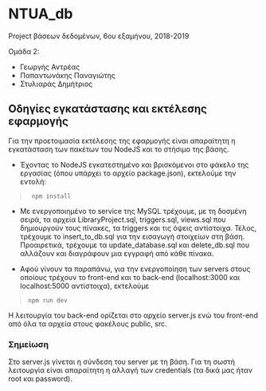 # NTUA_db
Project βάσεων δεδομένων, 6ου εξαμήνου, 2018-2019

Ομάδα 2:
 * Γεωργής Αντρέας
 * Παπαντωνάκης Παναγιώτης
 * Στυλιαράς Δημήτριος

## Οδηγίες εγκατάστασης και εκτέλεσης εφαρμογής
Για την προετοιμασία εκτέλεσης της εφαρμογής είναι απαραίτητη η εγκατάσταση των πακέτων του NodeJS και το στήσιμο της βάσης.

* Έχοντας το NodeJS εγκατεστημένο και βρισκόμενοι στο φάκελο της εργασίας (όπου υπάρχει το αρχείο package.json), εκτελούμε την εντολή:

> ``` npm install```

* Με ενεργοποιημένο το service της MySQL τρέχουμε, με τη δοσμένη σειρά, τα αρχεία LibraryProject.sql, triggers.sql, views.sql που δημιουργούν τους πίνακες, τα triggers και τις όψεις αντίστοιχα. Τέλος, τρέχουμε το insert_to_db.sql για την εισαγωγή στοιχείων στη βάση. Προαιρετικά, τρέχουμε τα update_database.sql και delete_db.sql που αλλάζουν και διαγράφουν μια εγγραφή από κάθε πίνακα.

* Αφού γίνουν τα παραπάνω, για την ενεργοποίηση των servers στους οποίους τρέχουν το front-end και το back-end (localhost:3000 και localhost:5000 αντίστοιχα), εκτελούμε

> ```npm run dev```

 Η λειτουργία του back-end ορίζεται στο αρχείο server.js ενώ του front-end από όλα τα αρχεία στους φακέλους public, src.
 
 ### Σημείωση
 Στο server.js γίνεται η σύνδεση του server με τη βάση. Για τη σωστή λειτουργία είναι απαραίτητη η αλλαγή των credentials (τα δικά μας ήταν root και password).
